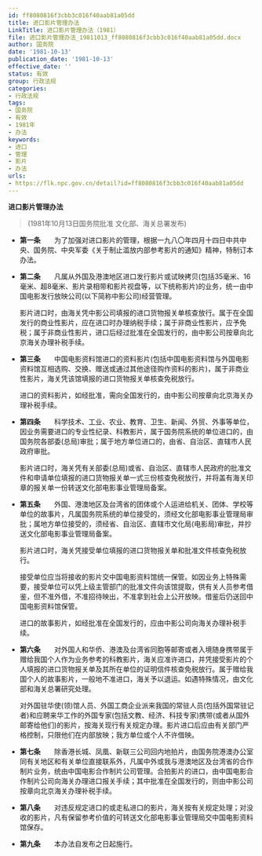 ```yaml
---
id: ff8080816f3cbb3c016f40aab81a05dd
title: 进口影片管理办法
LinkTitle: 进口影片管理办法（1981）
file: 进口影片管理办法_19811013_ff8080816f3cbb3c016f40aab81a05dd.docx
author: 国务院
date: '1981-10-13'
publication_date: '1981-10-13'
effective_date: ''
status: 有效
group: 行政法规
categories:
- 行政法规
tags:
- 国务院
- 有效
- 1981年
- 办法
keywords:
- 进口
- 管理
- 影片
- 办法
urls:
- https://flk.npc.gov.cn/detail?id=ff8080816f3cbb3c016f40aab81a05dd
---
```


**进口影片管理办法**

> (1981年10月13日国务院批准 文化部、海关总署发布)

- **第一条**　　为了加强对进口影片的管理，根据一九八〇年四月十四日中共中央、国务院、中央军委《关于制止滥放内部参考影片的通知》精神，特制订本办法。

- **第二条**　　凡属从外国及港澳地区进口发行影片或试映拷贝(包括35毫米、16毫米、超8毫米、影片录相带和影片视盘等，以下统称影片)的业务，统一由中国电影发行放映公司(以下简称中影公司)经营管理。

  影片进口时，由海关凭中影公司填报的进口货物报关单核查放行。属于在全国发行的商业性影片，应在进口时办理纳税手续；属于非商业性影片，应予免税；属于非商业性影片，进口后经过批准在全国发行的，由中影公司按章向北京海关办理补税手续。

- **第三条**　　中国电影资料馆进口的资料影片(包括中国电影资料馆与外国电影资料馆互相选购、交换、赠送或通过其他途径购作资料的影片)，属于非商业性影片，海关凭该馆填报的进口货物报关单核查免税放行。

  进口的资料影片，如经批准，需向全国发行的，由中影公司按章向北京海关办理补税手续。

- **第四条**　　科学技术、工业、农业、教育、卫生、新闻、外贸、外事等单位，因业务需要进口的专业性纪录、科教影片，属于国务院系统的单位进口的，由国务院各部委(总局)审批；属于地方单位进口的，由省、自治区、直辖市人民政府审批。

  影片进口时，海关凭有关部委(总局)或省、自治区、直辖市人民政府的批准文件和申请单位填报的进口货物报关单一式三份核查免税放行，并将盖有海关印章的报关单一份转送文化部电影事业管理局备案。

- **第五条**　　外国、港澳地区及台湾省的团体或个人运进给机关、团体、学校等单位的故事片，凡属国务院系统的单位接受的，须经文化部电影事业管理局审批；属地方单位接受的，须经省、自治区、直辖市文化局(电影局)审批，并抄送文化部电影事业管理局备案。

  影片进口时，海关凭接受单位填报的进口货物报关单和批准文件核查免税放行。

  接受单位应当将接收的影片交中国电影资料馆统一保管。如因业务上特殊需要，接受单位可以凭上级主管部门的批准文件向该馆提取，供有关人员参考借鉴，但不准外借，不准招待映出，不准拿到社会上公开放映。借鉴后仍送回中国电影资料馆保管。

  进口的故事影片，如经批准在全国发行的，应由中影公司向海关办理补税手续。

- **第六条**　　对外国人和华侨、港澳及台湾省同胞等邮寄或者入境随身携带属于赠给我国个人作为业务参考的科教影片，海关应准许进口，并凭接受影片的个人填报的进口货物报关单及其所在单位的证明信件核查免税放行。属于赠给我国个人的故事影片，一般地不准进口，海关予以退运。如遇特殊情况，由文化部和海关总署研究处理。

  对外国驻华使(领)馆人员、外国工商企业派来我国的常驻人员(包括外国常驻记者)和应聘来华工作的外国专家(包括文教、经济、科技专家)携带(或者从国外邮寄给他们)的影片，按海关现行有关规定办理。影片进口后应由有关部门严格控制，只限他们在内部放映；我方单位或个人不许借映。

- **第七条**　　除香港长城、凤凰、新联三公司回内地拍片，由国务院港澳办公室同有关地区和有关单位直接联系外，凡属中外或我与港澳地区及台湾省的合作制片业务，统由中国电影合作制片公司管理。合拍影片的进口，由中国电影合作制片公司向海关办理进口报关手续；其中批准在全国发行的，则由中影公司按章向北京海关办理补税手续。

- **第八条**　　对违反规定进口的或走私进口的影片，海关按有关规定处理；对没收的影片，凡有保留参考价值的可转送文化部电影事业管理局交中国电影资料馆保存。

- **第九条**　　本办法自发布之日起施行。
